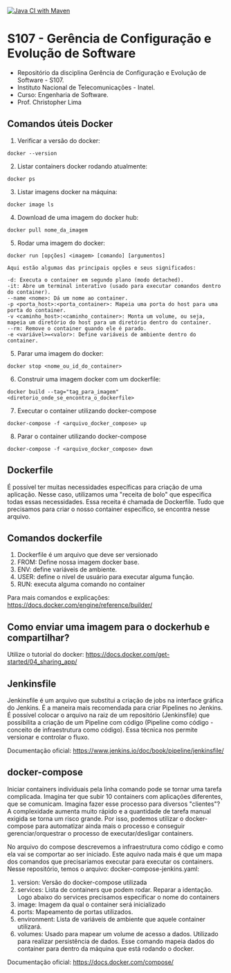 [![Java CI with Maven](https://github.com/chrislima-inatel/S107/actions/workflows/maven.yml/badge.svg)](https://github.com/chrislima-inatel/S107/actions/workflows/maven.yml)

# S107 - Gerência de Configuração e Evolução de Software
- Repositório da disciplina Gerência de Configuração e Evolução de Software - S107. 
- Instituto Nacional de Telecomunicações - Inatel. 
- Curso: Engenharia de Software.
- Prof. Christopher Lima



## Comandos úteis Docker

1. Verificar a versão do docker:

```
docker --version
```

2. Listar containers docker rodando atualmente:

```
docker ps
```

3. Listar imagens docker na máquina:

```
docker image ls
```

4. Download de uma imagem do docker hub:

```
docker pull nome_da_imagem
```

5. Rodar uma imagem do docker:

```
docker run [opções] <imagem> [comando] [argumentos]

Aqui estão algumas das principais opções e seus significados:

-d: Executa o container em segundo plano (modo detached).
-it: Abre um terminal interativo (usado para executar comandos dentro do container).
--name <nome>: Dá um nome ao container.
-p <porta_host>:<porta_container>: Mapeia uma porta do host para uma porta do container.
-v <caminho_host>:<caminho_container>: Monta um volume, ou seja, mapeia um diretório do host para um diretório dentro do container.
--rm: Remove o container quando ele é parado.
-e <variável>=<valor>: Define variáveis de ambiente dentro do container.
```

5. Parar uma imagem do docker:

```
docker stop <nome_ou_id_do_container>
```

6. Construir uma imagem docker com um dockerfile:

```
docker build --tag="tag_para_imagem" <diretorio_onde_se_encontra_o_dockerfile>
```

7. Executar o container utilizando docker-compose

```
docker-compose -f <arquivo_docker_compose> up
```

8. Parar o container utilizando docker-compose

```
docker-compose -f <arquivo_docker_compose> down
```


## Dockerfile

É possível ter muitas necessidades específicas para criação de uma aplicação. Nesse caso, utilizamos uma "receita de bolo" que especifica todas essas necessidades.
Essa receita é chamada de Dockerfile. Tudo que precisamos para criar o nosso container específico, se encontra nesse arquivo.

## Comandos dockerfile

1. Dockerfile é um arquivo que deve ser versionado
2. FROM: Define nossa imagem docker base.
3. ENV: define variáveis de ambiente.
4. USER: define o nível de usuário para executar alguma função.
5. RUN: executa alguma comando no container

Para mais comandos e explicações: https://docs.docker.com/engine/reference/builder/


## Como enviar uma imagem para o dockerhub e compartilhar?

Utilize o tutorial do docker: https://docs.docker.com/get-started/04_sharing_app/

## Jenkinsfile

Jenkinsfile é um arquivo que substitui a criação de jobs na interface gráfica do Jenkins. É a maneira mais recomendada para criar Pipelines no Jenkins. É possível colocar o arquivo na raiz de um repositório (Jenkinsfile) que possibilita a criação de um Pipeline com código (Pipeline como código - conceito de infraestrutura como código). Essa técnica nos permite versionar e controlar o fluxo.


Documentação oficial: https://www.jenkins.io/doc/book/pipeline/jenkinsfile/

## docker-compose

Iniciar containers individuais pela linha comando pode se tornar uma tarefa complicada. Imagina ter que subir 10 containers com aplicações diferentes, que se comunicam. Imagina fazer esse processo para diversos "clientes"? A complexidade aumenta muito rápido e a quantidade de tarefa manual exigida se torna um risco grande.
Por isso, podemos utilizar o docker-compose para automatizar ainda mais o processo e conseguir gerenciar/orquestrar o processo de executar/desligar containers.

No arquivo do compose descrevemos a infraestrutura como código e como ela vai se comportar ao ser iniciado. Este aquivo nada mais é que um mapa dos comandos que precisariamos executar para executar os containers. Nesse repositório, temos o arquivo: docker-compose-jenkins.yaml:

1. version: Versão do docker-compose utilizada
2. services: Lista de containers que podem rodar. Reparar a identação. Logo abaixo do services precisamos especificar o nome do containers
3. image: Imagem da qual o container será inicializado
4. ports: Mapeamento de portas utilizados.
5. environment: Lista de variáveis de ambiente que aquele container utilizará.
6. volumes: Usado para mapear um volume de acesso a dados. Utilizado para realizar persistência de dados. Esse comando mapeia dados do container para dentro da máquina que está rodando o docker.

Documentação oficial: https://docs.docker.com/compose/
